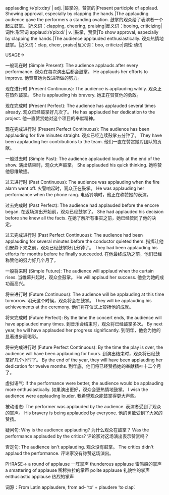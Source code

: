 applauding:/əˈplɔːdɪŋ/
| adj. |鼓掌的，赞赏的|Present participle of applaud. Showing approval, especially by clapping the hands.|The applauding audience gave the performers a standing ovation. 鼓掌的观众给了表演者一个起立鼓掌。|近义词：clapping, cheering, praising|反义词：booing, criticizing|词性:形容词
applaud:/əˈplɔːd/
| v. |鼓掌，赞赏|To show approval, especially by clapping the hands.|The audience applauded enthusiastically. 观众热情地鼓掌。|近义词：clap, cheer, praise|反义词：boo, criticize|词性:动词

USAGE->

一般现在时 (Simple Present):
The audience applauds after every performance.  观众在每次演出后都会鼓掌。
He applauds her efforts to improve. 他赞赏她为改进所做的努力。

现在进行时 (Present Continuous):
The audience is applauding wildly. 观众正在热烈鼓掌。
She is applauding his bravery.  她正在赞赏他的勇敢。

现在完成时 (Present Perfect):
The audience has applauded several times already. 观众已经鼓掌好几次了。
He has applauded her dedication to the project.  他一直赞赏她对这个项目的奉献精神。

现在完成进行时 (Present Perfect Continuous):
The audience has been applauding for five minutes straight. 观众已经连续鼓掌五分钟了。
They have been applauding her contributions to the team. 他们一直在赞赏她对团队的贡献。

一般过去时 (Simple Past):
The audience applauded loudly at the end of the show.  演出结束时，观众大声鼓掌。
She applauded his quick thinking. 她称赞他思维敏捷。

过去进行时 (Past Continuous):
The audience was applauding when the fire alarm went off.  火警响起时，观众正在鼓掌。
He was applauding her performance when the phone rang.  电话铃响时，他正在称赞她的表演。

过去完成时 (Past Perfect):
The audience had applauded before the encore began.  在返场演出开始前，观众已经鼓掌了。
She had applauded his decision before she knew all the facts.  在她了解所有事实之前，她已经赞同了他的决定。


过去完成进行时 (Past Perfect Continuous):
The audience had been applauding for several minutes before the conductor quieted them.  指挥让他们安静下来之前，观众已经鼓掌好几分钟了。
They had been applauding his efforts for months before he finally succeeded.  在他最终成功之前，他们已经称赞他的努力好几个月了。


一般将来时 (Simple Future):
The audience will applaud when the curtain rises.  当帷幕升起时，观众会鼓掌。
He will applaud her success. 他会为她的成功而高兴。

将来进行时 (Future Continuous):
The audience will be applauding at this time tomorrow.  明天这个时候，观众将会在鼓掌。
They will be applauding his achievements at the ceremony.  他们将在仪式上赞扬他的成就。


将来完成时 (Future Perfect):
By the time the concert ends, the audience will have applauded many times.  到音乐会结束时，观众将已经鼓掌多次。
By next year, he will have applauded her progress significantly. 到明年，他会为她的显著进步而喝彩。

将来完成进行时 (Future Perfect Continuous):
By the time the play is over, the audience will have been applauding for hours.  到演出结束时，观众将已经鼓掌好几个小时了。
By the end of the year, they will have been applauding her dedication for twelve months. 到年底，他们将已经赞扬她的奉献精神十二个月了。

虚拟语气:
If the performance were better, the audience would be applauding more enthusiastically.  如果演出更好，观众会更热情地鼓掌。
I wish the audience were applauding louder. 我希望观众能鼓掌得更大声些。


被动语态:
The performer was applauded by the audience.  表演者受到了观众的掌声。
His bravery is being applauded by everyone.  他的勇敢受到了大家的赞扬。

疑问句:
Why is the audience applauding?  为什么观众在鼓掌？
Was the performance applauded by the critics?  评论家对这场演出表示赞赏吗？

否定句:
The audience isn't applauding.  观众没有鼓掌。
The critics didn't applaud the performance. 评论家没有称赞这场演出。



PHRASE->
a round of applause  一阵掌声
thunderous applause 雷鸣般的掌声
a smattering of applause  稀稀拉拉的掌声
polite applause  礼貌性的掌声
enthusiastic applause  热烈的掌声


词源：From Latin applaudere, from ad- ‘to’ + plaudere ‘to clap’.
